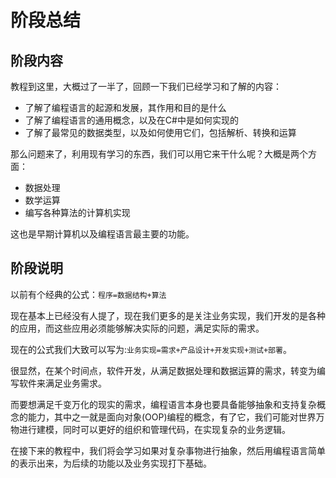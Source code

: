 # 阶段总结

## 阶段内容

教程到这里，大概过了一半了，回顾一下我们已经学习和了解的内容：

- 了解了编程语言的起源和发展，其作用和目的是什么
- 了解了编程语言的通用概念，以及在C#中是如何实现的
- 了解了最常见的数据类型，以及如何使用它们，包括解析、转换和运算

那么问题来了，利用现有学习的东西，我们可以用它来干什么呢？大概是两个方面：

- 数据处理
- 数学运算
- 编写各种算法的计算机实现

这也是早期计算机以及编程语言最主要的功能。

## 阶段说明

以前有个经典的公式：`程序=数据结构+算法`

现在基本上已经没有人提了，现在我们更多的是关注业务实现，我们开发的是各种的应用，而这些应用必须能够解决实际的问题，满足实际的需求。

现在的公式我们大致可以写为:`业务实现=需求+产品设计+开发实现+测试+部署`。

很显然，在某个时间点，软件开发，从满足数据处理和数据运算的需求，转变为编写软件来满足业务需求。

而要想满足千变万化的现实的需求，编程语言本身也要具备能够抽象和支持复杂概念的能力，其中之一就是面向对象(OOP)编程的概念，有了它，我们可能对世界万物进行建模，同时可以更好的组织和管理代码，在实现复杂的业务逻辑。

在接下来的教程中，我们将会学习如果对复杂事物进行抽象，然后用编程语言简单的表示出来，为后续的功能以及业务实现打下基础。
